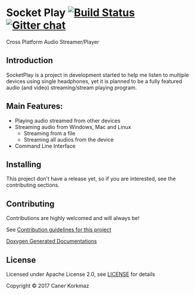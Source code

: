 # Socket Play [![Build Status](https://travis-ci.org/Kausta/SocketPlay.svg?branch=master)](https://travis-ci.org/Kausta/SocketPlay)[![Gitter chat](https://badges.gitter.im/Kausta/SocketPlay.png)](https://gitter.im/SocketPlay/Lobby?utm_source=share-link&utm_medium=link&utm_campaign=share-link)

Cross Platform Audio Streamer/Player

## Introduction

SocketPlay is a project in development started to help me listen to multiple devices using 
single headphones, yet it is planned to be a fully featured audio (and video) 
streaming/stream playing program.

## Main Features:
 * Playing audio streamed from other devices
 * Streaming audio from Windows, Mac and Linux
    * Streaming from a file
    * Streaming all audios from the device
 * Command Line Interface
 
 ## Installing
 
 This project don't have a release yet, so if you are interested, see the contributing sections.
 
 ## Contributing
 
Contributions are highly welcomed and will always be! 

See [Contribution guidelines for this project](CONTRIBUTING.md)

[Doxygen Generated Documentations](docs/html/index.html)
 
 ## License 
 Licensed under Apache License 2.0, see [LICENSE](LICENSE) for details
 
 Copyright © 2017 Caner Korkmaz
